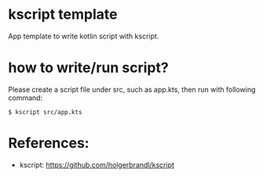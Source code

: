 kscript template
================

App template to write kotlin script with kscript.

# how to write/run script?

Please create a script file under src, such as app.kts, then run with following command:

```
$ kscript src/app.kts
```

# References:

* kscript: https://github.com/holgerbrandl/kscript